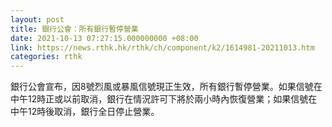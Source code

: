 ```yaml
---
layout: post
title: 銀行公會：所有銀行暫停營業
date: 2021-10-13 07:27:15.000000000 +08:00
link: https://news.rthk.hk/rthk/ch/component/k2/1614981-20211013.htm
categories: rthk
---
```


銀行公會宣布，因8號烈風或暴風信號現正生效，所有銀行暫停營業。如果信號在中午12時正或以前取消，銀行在情況許可下將於兩小時內恢復營業；如果信號在中午12時後取消，銀行全日停止營業。
